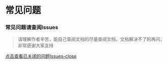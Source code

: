 # 常见问题

### 常见问题请查阅Issues
> 请理解作者辛苦，能自己查阅文档的尽量查阅文档，文档解决不了的再问，非常感谢大家支持

[点击查看已关闭的问题Issues-close](https://github.com/xisuo67/XHS-Spider/issues?q=is%3Aissue+is%3Aclosed)